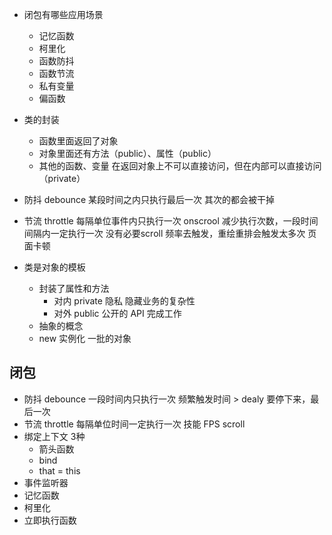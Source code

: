 - 闭包有哪些应用场景
  - 记忆函数
  - 柯里化
  - 函数防抖
  - 函数节流
  - 私有变量
  - 偏函数

- 类的封装
  - 函数里面返回了对象
  - 对象里面还有方法（public）、属性（public）
  - 其他的函数、变量  在返回对象上不可以直接访问，但在内部可以直接访问 （private）

- 防抖 debounce
  某段时间之内只执行最后一次  其次的都会被干掉

- 节流 throttle
  每隔单位事件内只执行一次
  onscrool  减少执行次数，一段时间间隔内一定执行一次
  没有必要scroll 频率去触发，重绘重排会触发太多次 页面卡顿

- 类是对象的模板
  - 封装了属性和方法
    - 对内 private 隐私 隐藏业务的复杂性
    - 对外 public 公开的 API 完成工作
  - 抽象的概念
  - new 实例化 一批的对象

## 闭包 
  - 防抖 debounce
    一段时间内只执行一次
    频繁触发时间 > dealy  要停下来，最后一次
  - 节流 throttle
    每隔单位时间一定执行一次
    技能  FPS
    scroll
  - 绑定上下文
    3种
    - 箭头函数
    - bind
    - that = this
  - 事件监听器
  - 记忆函数
  - 柯里化
  - 立即执行函数
